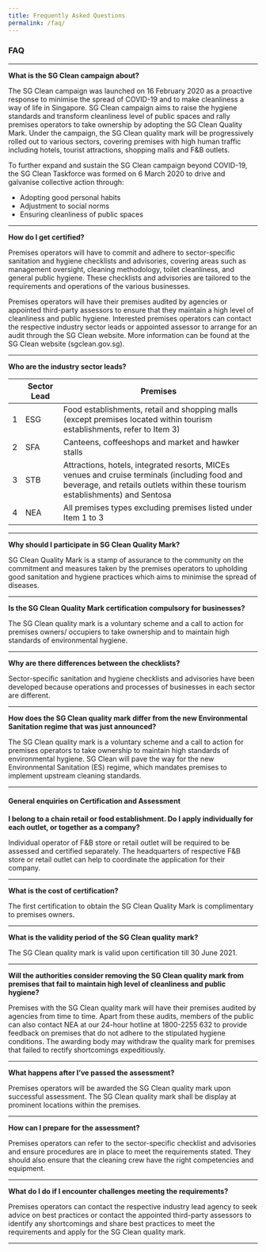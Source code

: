 ```yaml
---
title: Frequently Asked Questions
permalink: /faq/
---
```


### **FAQ**

------

**What is the SG Clean campaign about?**


The SG Clean campaign was launched on 16 February 2020 as a proactive response to minimise the spread of COVID-19 and to make cleanliness a way of life in Singapore. SG Clean campaign aims to raise the hygiene standards and transform cleanliness level of public spaces and rally premises operators to take ownership by adopting the SG Clean Quality Mark. Under the campaign, the SG Clean quality mark will be progressively rolled out to various sectors, covering premises with high human traffic including hotels, tourist attractions, shopping malls and F&B outlets.


To further expand and sustain the SG Clean campaign beyond COVID-19, the SG Clean Taskforce was formed on 6 March 2020 to drive and galvanise collective action through:


- Adopting good personal habits
- Adjustment to social norms
- Ensuring cleanliness of public spaces

---

**How do I get certified?**


Premises operators will have to commit and adhere to sector-specific sanitation and hygiene checklists and advisories, covering areas such as management oversight, cleaning methodology, toilet cleanliness, and general public hygiene. These checklists and advisories are tailored to the requirements and operations of the various businesses. 


Premises operators will have their premises audited by agencies or appointed third-party assessors to ensure that they maintain a high level of cleanliness and public hygiene. Interested premises operators can contact the respective industry sector leads or appointed assessor to arrange for an audit through the SG Clean website. More information can be found at the SG Clean website (sgclean.gov.sg).

---

**Who are the industry sector leads?**

|   | Sector Lead | Premises                                                                                                                                                                      |
|---|-------------|-------------------------------------------------------------------------------------------------------------------------------------------------------------------------------|
| 1 | ESG         | Food establishments, retail and shopping malls (except premises located within tourism establishments, refer to Item 3)                                                       |
| 2 | SFA         | Canteens, coffeeshops and market and hawker stalls                                                                                                                            |
| 3 | STB         | Attractions, hotels, integrated resorts, MICEs venues and cruise terminals (including food and beverage, and retails outlets within these tourism establishments) and Sentosa |
| 4 | NEA         | All premises types excluding premises listed under Item 1 to 3                                                                                                                |

---


**Why should I participate in SG Clean Quality Mark?** 


SG Clean Quality Mark is a stamp of assurance to the community on the commitment and measures taken by the premises operators to upholding good sanitation and hygiene practices which aims to minimise the spread of diseases. 

---

**Is the SG Clean Quality Mark certification compulsory for businesses?**


The SG Clean quality mark is a voluntary scheme and a call to action for premises owners/ occupiers to take ownership and to maintain high standards of environmental hygiene.

---

**Why are there differences between the checklists?**


Sector-specific sanitation and hygiene checklists and advisories have been developed because operations and processes of businesses in each sector are different. 

---

**How does the SG Clean quality mark differ from the new Environmental Sanitation regime that was just announced?**


The SG Clean quality mark is a voluntary scheme and a call to action for premises operators to take ownership to maintain high standards of environmental hygiene. SG Clean will pave the way for the new Environmental Sanitation (ES) regime, which mandates premises to implement upstream cleaning standards.

---

#### General enquiries on Certification and Assessment 

**I belong to a chain retail or food establishment. Do I apply individually for each outlet, or together as a company?**


Individual operator of F&B store or retail outlet will be required to be assessed and certified separately. The headquarters of respective F&B store or retail outlet can help to coordinate the application for their company. 

---

**What is the cost of certification?**


The first certification to obtain the SG Clean Quality Mark is complimentary to premises owners. 

---

**What is the validity period of the SG Clean quality mark?**  


The SG Clean quality mark is valid upon certification till 30 June 2021. 

---

**Will the authorities consider removing the SG Clean quality mark from premises that fail to maintain high level of cleanliness and public hygiene?**


Premises with the SG Clean quality mark will have their premises audited by agencies from time to time. Apart from these audits, members of the public can also contact NEA at our 24-hour hotline at 1800-2255 632 to provide feedback on premises that do not adhere to the stipulated hygiene conditions.  The awarding body may withdraw the quality mark for premises that failed to rectify shortcomings expeditiously. 

---

**What happens after I’ve passed the assessment?**


Premises operators will be awarded the SG Clean quality mark upon successful assessment. The SG Clean quality mark shall be display at prominent locations within the premises.

---

**How can I prepare for the assessment?**


Premises operators can refer to the sector-specific checklist and advisories and ensure procedures are in place to meet the requirements stated.  They should also ensure that the cleaning crew have the right competencies and equipment.

---

**What do I do if I encounter challenges meeting the requirements?**


Premises operators can contact the respective industry lead agency to seek advice on best practices or contact the appointed third-party assessors to identify any shortcomings and share best practices to meet the requirements and apply for the SG Clean quality mark.



---
